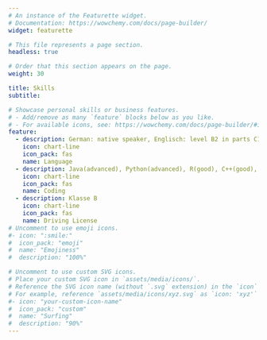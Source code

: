 ```yaml
---
# An instance of the Featurette widget.
# Documentation: https://wowchemy.com/docs/page-builder/
widget: featurette

# This file represents a page section.
headless: true

# Order that this section appears on the page.
weight: 30

title: Skills
subtitle:

# Showcase personal skills or business features.
# - Add/remove as many `feature` blocks below as you like.
# - For available icons, see: https://wowchemy.com/docs/page-builder/#icons
feature:
  - description: German: native speaker, Englisch: level B2 in parts C1, French level B1 
    icon: chart-line
    icon_pack: fas
    name: Language
  - description: Java(advanced), Python(advanced), R(good), C++(good), VBA(good), POSTGRESQL(good), HTML/CSS(beginner), PHP(beginner)
    icon: chart-line
    icon_pack: fas
    name: Coding
  - description: Klasse B
    icon: chart-line
    icon_pack: fas
    name: Driving License 
# Uncomment to use emoji icons.
#- icon: ":smile:"
#  icon_pack: "emoji"
#  name: "Emojiness"
#  description: "100%"

# Uncomment to use custom SVG icons.
# Place your custom SVG icon in `assets/media/icons/`.
# Reference the SVG icon name (without `.svg` extension) in the `icon` field.
# For example, reference `assets/media/icons/xyz.svg` as `icon: 'xyz'`
#- icon: "your-custom-icon-name"
#  icon_pack: "custom"
#  name: "Surfing"
#  description: "90%"
---
```

